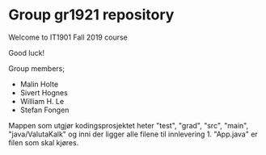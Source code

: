 # Group gr1921 repository 
 
Welcome to IT1901 Fall 2019 course 
 
Good luck! 

Group members;

*  Malin Holte
*  Sivert Hognes
*  William H. Le
*  Stefan Fongen

Mappen som utgjør kodingsprosjektet heter "test", "grad", "src", "main", "java/ValutaKalk" og inni der ligger alle filene til innlevering 1.
"App.java" er filen som skal kjøres.
